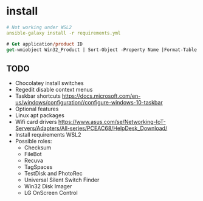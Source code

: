# install

```yml
# Not working under WSL2
ansible-galaxy install -r requirements.yml
```

```ps
# Get application/product ID
get-wmiobject Win32_Product | Sort-Object -Property Name |Format-Table IdentifyingNumber, Name, LocalPackage -AutoSize
```

## TODO

* Chocolatey install switches
* Regedit disable context menus
* Taskbar shortcuts https://docs.microsoft.com/en-us/windows/configuration//configure-windows-10-taskbar
* Optional features
* Linux apt packages
* Wifi card drivers https://www.asus.com/se/Networking-IoT-Servers/Adapters/All-series/PCEAC68/HelpDesk_Download/
* Install requirements WSL2
* Possible roles:
  * Checksum
  * FileBot
  * Recuva
  * TagSpaces
  * TestDisk and PhotoRec
  * Universal Silent Switch Finder
  * Win32 Disk Imager
  * LG OnScreen Control
